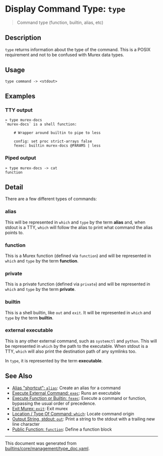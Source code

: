 # Display Command Type: `type`

> Command type (function, builtin, alias, etc)

## Description

`type` returns information about the type of the command. This is a POSIX
requirement and not to be confused with Murex data types. 

## Usage

```
type command -> <stdout>
```

## Examples

### TTY output

```
» type murex-docs
`murex-docs` is a shell function:

    # Wrapper around builtin to pipe to less

    config: set proc strict-arrays false
    fexec: builtin murex-docs @PARAMS | less
```

### Piped output

```
» type murex-docs -> cat
function
```

## Detail

There are a few different types of commands:

### alias

This will be represented in `which` and `type` by the term **alias** and, when
stdout is a TTY, `which` will follow the alias to print what command the alias
points to.

### function

This is a Murex function (defined via `function`) and will be represented in
`which` and `type` by the term **function**.

### private

This is a private function (defined via `private`) and will be represented in
`which` and `type` by the term **private**.

### builtin

This is a shell builtin, like `out` and `exit`. It will be represented in
`which` and `type` by the term **builtin**.

### external executable

This is any other external command, such as `systemctl` and `python`. This
will be represented in `which` by the path to the executable. When stdout is a
TTY, `which` will also print the destination path of any symlinks too.

In `type`, it is represented by the term **executable**.

## See Also

* [Alias "shortcut": `alias`](../commands/alias.md):
  Create an alias for a command
* [Execute External Command: `exec`](../commands/exec.md):
  Runs an executable
* [Execute Function or Builtin: `fexec`](../commands/fexec.md):
  Execute a command or function, bypassing the usual order of precedence.
* [Exit Murex: `exit`](../commands/exit.md):
  Exit murex
* [Location / Type Of Command: `which`](../commands/which.md):
  Locate command origin
* [Output String, stdout: `out`](../commands/out.md):
  Print a string to the stdout with a trailing new line character
* [Public Function: `function`](../commands/function.md):
  Define a function block

<hr/>

This document was generated from [builtins/core/management/type_doc.yaml](https://github.com/lmorg/murex/blob/master/builtins/core/management/type_doc.yaml).